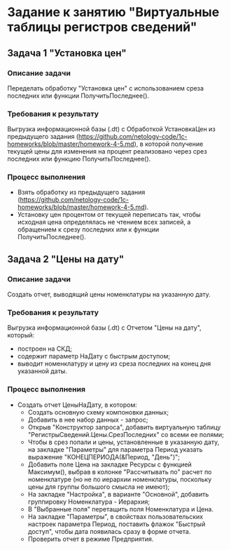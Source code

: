 # Задание к занятию "Виртуальные таблицы регистров сведений"

## Задача 1 "Установка цен"

### Описание задачи
Переделать обработку "Установка цен" с использованием среза последних или функции ПолучитьПоследнее().

### Требования к результату
Выгрузка информационной базы (.dt) с Обработкой УстановкаЦен из предыдущего задания (https://github.com/netology-code/1c-homeworks/blob/master/homework-4-5.md), в которой получение текущей цены для изменения на процент реализовано через срез последних или функцию ПолучитьПоследнее().

### Процесс выполнения
* Взять обработку из предыдущего задания (https://github.com/netology-code/1c-homeworks/blob/master/homework-4-5.md).
* Установку цен процентом от текущей переписать так, чтобы исходная цена определялась не чтением всех записей, а обращением к срезу последних или к функции ПолучитьПоследнее().

## Задача 2 "Цены на дату"

### Описание задачи

Создать отчет, выводящий цены номенклатуры на указанную дату.

### Требования к результату

Выгрузка информационной базы (.dt) с Отчетом "Цены на дату", который:
* построен на СКД;
* содержит параметр НаДату с быстрым доступом;
* выводит номенклатуру и цену из среза последних на конец дня указанной даты.

### Процесс выполнения

* Создать отчет ЦеныНаДату, в котором:
  * Создать основную схему компоновки данных;
  * Добавить в нее набор данных - запрос;
  * Открыв "Конструктор запроса", добавить виртуальную таблицу "РегистрыСведений.Цены.СрезПоследних" со всеми ее полями;
  * Чтобы в срез попали и цены, установленные в указанную дату, на закладке "Параметры" для параметра Период указать выражение "КОНЕЦПЕРИОДА(&Период, "День")";
  * Добавить поле Цена на закладке Ресурсы с функцией Максимум(), выбрав в колонке "Рассчитывать по" расчет по номенклатуре (но не по иерархии номенклатуры, поскольку цены для группы большого смысла не имеют);
  * На закладке "Настройка", в варианте "Основной", добавить группировку Номенклатура - Иерархия;
  * В "Выбранные поля" перетащить поля Номенклатура и Цена.
  * На закладке "Параметры", в свойствах пользовательских настроек параметра Период, поставить флажок "Быстрый доступ", чтобы дата появилась сразу в форме отчета.
  * Проверить отчет в режиме Предприятия.
